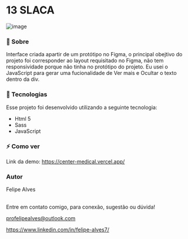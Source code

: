 # 13 SLACA

![image](https://user-images.githubusercontent.com/78622458/171429880-54868f6b-b1c4-4286-bf78-d13c539274ac.png)




### 🔖 Sobre
Interface criada apartir de um protótipo no Figma, o principal obejtivo do projeto foi corresponder ao layout requisitado no Figma, não tem responsividade porque não tinha no protótipo do projeto.
Eu usei o JavaScript para gerar uma fucionalidade de Ver mais e Ocultar o texto dentro da div.

### 🚀 Tecnologias
Esse projeto foi desenvolvido utilizando a seguinte tecnologia:

+ Html 5
+ Sass
+ JavaScript

### ⚡ Como ver

Link da demo: https://center-medical.vercel.app/<br/>
### Autor
Felipe Alves <br/><br/>


Entre em contato comigo, para conexão, sugestão ou dúvida! <br/>

profelipealves@outlook.com <br/>

https://www.linkedin.com/in/felipe-alves7/
